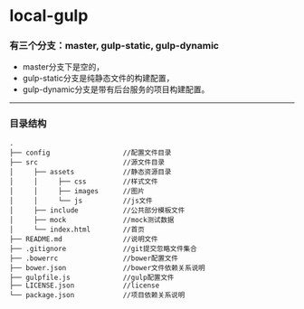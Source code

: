 # local-gulp
### 有三个分支：master, gulp-static, gulp-dynamic
- master分支下是空的，
- gulp-static分支是纯静态文件的构建配置，
- gulp-dynamic分支是带有后台服务的项目构建配置。


***
### 目录结构
```
.
├── config                  //配置文件目录
├── src                     //源文件目录
│     ├── assets            //静态资源目录    
│     │     ├── css         //样式文件
│     │     ├── images      //图片
│     │     └── js          //js文件
│     ├── include           //公共部分模板文件
│     ├── mock              //mock测试数据
│     └── index.html        //首页       
├── README.md               //说明文件
├── .gitignore              //git提交忽略文件集合
├── .bowerrc                //bower配置文件
├── bower.json              //bower文件依赖关系说明
├── gulpfile.js             //gulp配置文件
├── LICENSE.json            //license
└── package.json            //项目依赖关系说明    

```
